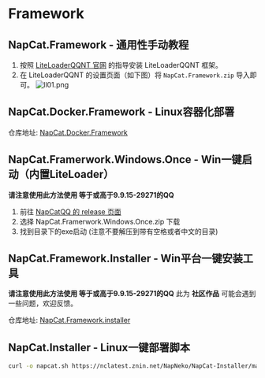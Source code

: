 # Framework

## NapCat.Framework - 通用性手动教程

1. 按照 [LiteLoaderQQNT 官网](https://liteloaderqqnt.github.io/) 的指导安装 LiteLoaderQQNT 框架。
2. 在 LiteLoaderQQNT 的设置页面（如下图）将 `NapCat.Framework.zip` 导入即可。
![ll01.png](/assets/boot/BootWay01/ll01.png)

## NapCat.Docker.Framework - Linux容器化部署

仓库地址: [NapCat.Docker.Framework](https://github.com/NapNeko/NapCat.Docker.Framework)

## NapCat.Framerwork.Windows.Once - Win一键启动（内置LiteLoader）
**请注意使用此方法使用 等于或高于9.9.15-29271的QQ**
1. 前往 [NapCatQQ 的 release 页面](https://github.com/NapNeko/NapCatQQ/releases)
2. 选择 NapCat.Framerwork.Windows.Once.zip 下载
3. 找到目录下的exe启动 (注意不要解压到带有空格或者中文的目录)

## NapCat.Framework.Installer - Win平台一键安装工具
**请注意使用此方法使用 等于或高于9.9.15-29271的QQ**
此为 **社区作品** 可能会遇到一些问题，欢迎反馈。

仓库地址: [NapCat.Framework.installer](https://github.com/NapNeko/NapCat-Installer)

## NapCat.Installer - Linux一键部署脚本

``` bash
curl -o napcat.sh https://nclatest.znin.net/NapNeko/NapCat-Installer/main/script/install.framework.sh && sudo bash napcat.sh
```
